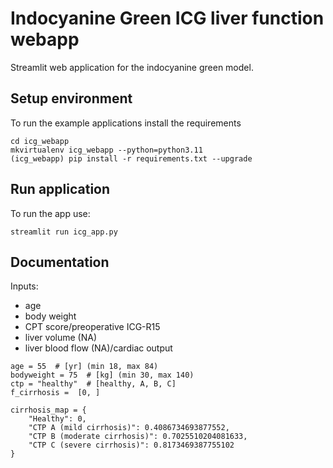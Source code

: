 # Indocyanine Green ICG liver function webapp
Streamlit web application for the indocyanine green model.

## Setup environment
To run the example applications install the requirements 
```
cd icg_webapp
mkvirtualenv icg_webapp --python=python3.11
(icg_webapp) pip install -r requirements.txt --upgrade
```

## Run application
To run the app use:
```
streamlit run icg_app.py
``` 

## Documentation
Inputs:
- age
- body weight
- CPT score/preoperative ICG-R15
- liver volume (NA)
- liver blood flow (NA)/cardiac output

```
age = 55  # [yr] (min 18, max 84)
bodyweight = 75  # [kg] (min 30, max 140)
ctp = "healthy"  # [healthy, A, B, C]
f_cirrhosis =  [0, ]

cirrhosis_map = {
    "Healthy": 0,
    "CTP A (mild cirrhosis)": 0.4086734693877552,
    "CTP B (moderate cirrhosis)": 0.7025510204081633,
    "CTP C (severe cirrhosis)": 0.8173469387755102
}
```
